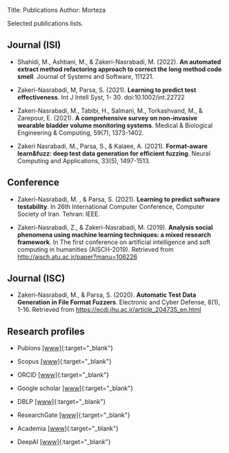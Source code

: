 Title: Publications
Author: Morteza

Selected publications lists.

## Journal (ISI)

* Shahidi, M., Ashtiani, M., & Zakeri-Nasrabadi, M. (2022). **An automated extract method refactoring approach to correct the long method code smell**. Journal of Systems and Software, 111221.


* Zakeri-Nasrabadi, M, Parsa, S. (2021). **Learning to predict test effectiveness**. Int J Intell Syst, 1- 30. doi:10.1002/int.22722


* Zakeri-Nasrabadi, M., Tabibi, H., Salmani, M., Torkashvand, M., & Zarepour, E. (2021). **A comprehensive survey on non-invasive wearable bladder volume monitoring systems**. Medical & Biological Engineering & Computing, 59(7), 1373-1402.


* Zakeri Nasrabadi, M., Parsa, S., & Kalaee, A. (2021). **Format-aware learn&fuzz: deep test data generation for efficient fuzzing**. Neural Computing and Applications, 33(5), 1497-1513.



## Conference

* Zakeri-Nasrabadi, M. , & Parsa, S. (2021). **Learning to predict software testability**. In 26th International Computer Conference, Computer Society of Iran. Tehran: IEEE.

* Zakeri-Nasrabadi, Z., & Zakeri-Nasrabadi, M. (2019). **Analysis social phenomena using machine learning techniques: a mixed research framework**. In The first conference on artificial intelligence and soft computing in humanities (AISCH-2019). Retrieved from http://aisch.atu.ac.ir/paper?manu=106226


## Journal (ISC)

* Zakeri-Nasrabadi, M., & Parsa, S. (2020). **Automatic Test Data Generation in File Format Fuzzers**. Electronic and Cyber Defense, 8(1), 1-16. Retrieved from https://ecdj.ihu.ac.ir/article_204735_en.html



## Research profiles

* Publons [[www]](https://publons.com/researcher/1809049/morteza-zakeri-nasrabadi/){:target="_blank"}


* Scopus [[www]](https://www.scopus.com/authid/detail.uri?authorId=57219747851){:target="_blank"}


* ORCID [[www]](https://orcid.org/0000-0003-4289-0606){:target="_blank"}


* Google scholar [[www]](https://scholar.google.com/citations?user=km5DzwwAAAAJ&hl=en){:target="_blank"}


* DBLP [[www]](https://dblp.org/pid/232/3298.html){:target="_blank"}


* ResearchGate [[www]](https://www.researchgate.net/profile/Morteza-Zakeri-Nasrabadi){:target="_blank"}


* Academia [[www]](https://iust.academia.edu/zakeri){:target="_blank"}


* DeepAI [[www]](https://deepai.org/profile/morteza-zakeri-nasrabadi){:target="_blank"}


